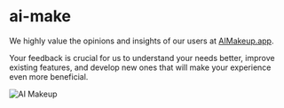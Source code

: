 # ai-make

We highly value the opinions and insights of our users at [AIMakeup.app](https://www.aimakeup.app/). 

Your feedback is crucial for us to understand your needs better, improve existing features, and develop new ones that will make your experience even more beneficial.

![AI Makeup](https://github.com/ReverieStudio/ai-make/assets/166423195/e61bb67f-02a3-41cd-9ae8-dffb3e44cd9f)
